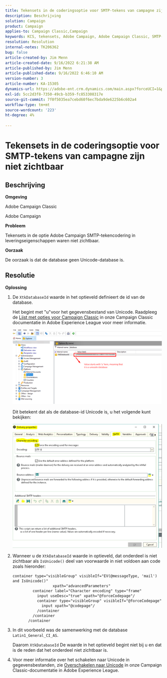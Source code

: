 ```yaml
---
title: Tekensets in de coderingsoptie voor SMTP-tekens van campagne zijn niet zichtbaar
description: Beschrijving
solution: Campaign
product: Campaign
applies-to: Campaign Classic,Campaign
keywords: KCS, tekensets, Adobe Campaign, Adobe Campaign Classic, SMTP-tekencoderingsoptie niet zichtbaar, XtkDatabaseId-variabele
resolution: Resolution
internal-notes: TK206362
bug: false
article-created-by: Jim Menn
article-created-date: 9/16/2022 6:21:38 AM
article-published-by: Jim Menn
article-published-date: 9/16/2022 6:46:10 AM
version-number: 3
article-number: KA-15305
dynamics-url: https://adobe-ent.crm.dynamics.com/main.aspx?forceUCI=1&pagetype=entityrecord&etn=knowledgearticle&id=3c647acd-8735-ed11-9db1-0022480866ad
exl-id: 5cc2d3f8-7350-49cb-b359-fc853308317e
source-git-commit: 7f0f5035ea7cebd60f6ec7bda9de6225b6c602a4
workflow-type: tm+mt
source-wordcount: '223'
ht-degree: 4%

---
```


# Tekensets in de coderingsoptie voor SMTP-tekens van campagne zijn niet zichtbaar

## Beschrijving

<b>Omgeving</b>

Adobe Campaign Classic

Adobe Campaign

<b>Probleem</b>

Tekensets in de optie Adobe Campaign SMTP-tekencodering in leveringseigenschappen waren niet zichtbaar.

<b>Oorzaak</b>

De oorzaak is dat de database geen Unicode-database is.

## Resolutie

<b>Oplossing</b>

1. De `XtkDatabaseId` waarde in het optieveld definieert de id van de database.

   Het begint met &quot;u&quot;voor het gegevensbestand van Unicode. Raadpleeg de [Lijst met opties voor Campaign Classic](https://docs.adobe.com/content/help/en/campaign-classic/using/installing-campaign-classic/appendices/configuring-campaign-options.html) in onze Campaign Classic documentatie in Adobe Experience League voor meer informatie.

   ![](assets/c05936a7-51d0-ec11-a7b5-00224809c556.png)

   Dit betekent dat als de database-id Unicode is, u het volgende kunt bekijken:

   ![](assets/___c05936a7-51d0-ec11-a7b5-00224809c556___.png)

1. Wanneer u de `XtkDatabaseId` waarde in optieveld, dat onderdeel is niet zichtbaar als `IsUnicode()` deel van voorwaarde in niet voldoen aan code zoals hieronder:

   ```
   container type="visibleGroup" visibleIf="EV(@messageType, 'mail') and IsUnicode()"
                     xpath="advancedParameters"
            container label="Character encoding" type="frame"
              input useDesc="true" xpath="@forceCodepage"/
              container type="visibleGroup" visibleIf="@forceCodepage"
                input xpath="@codepage"/
              /container
            /container
          /container
   ```

1. In dit voorbeeld was de samenwerking met de database `Latin1_General_CI_AS`.

   Daarom `XtkDatabaseId` De waarde in het optieveld begint niet bij u en dat is de reden dat het onderdeel niet zichtbaar is.

1. Voor meer informatie over het schakelen naar Unicode in gegevensbestanden, zie [Overschakelen naar Unicode](https://docs.adobe.com/content/help/en/campaign-classic/using/monitoring-campaign-classic/updating-adobe-campaign/switching-to-unicode.html) in onze Campaign Classic-documentatie in Adobe Experience League.
